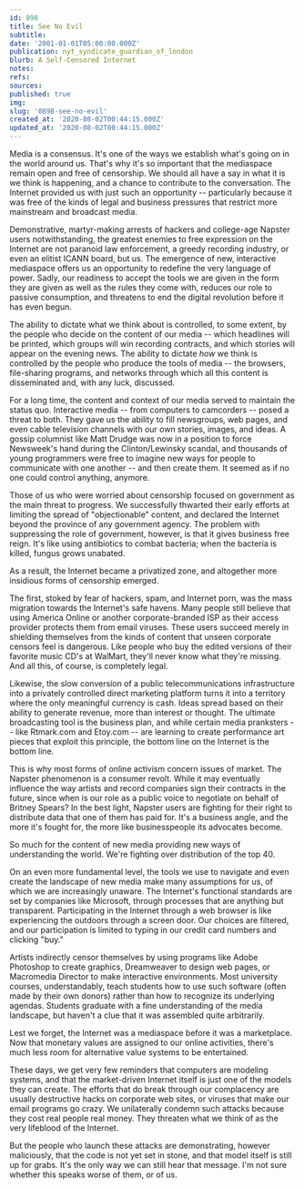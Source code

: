 ```yaml
---
id: 898
title: See No Evil
subtitle: 
date: '2001-01-01T05:00:00.000Z'
publication: nyt_syndicate_guardian_of_london
blurb: A Self-Censored Internet
notes: 
refs: 
sources: 
published: true
img: 
slug: '0898-see-no-evil'
created_at: '2020-08-02T00:44:15.000Z'
updated_at: '2020-08-02T00:44:15.000Z'
---
```

Media is a consensus. It's one of the ways we establish what's going on in the world around us. That's why it's so important that the mediaspace remain open and free of censorship. We should all have a say in what it is we think is happening, and a chance to contribute to the conversation. The Internet provided us with just such an opportunity -- particularly because it was free of the kinds of legal and business pressures that restrict more mainstream and broadcast media.

Demonstrative, martyr-making arrests of hackers and college-age Napster users notwithstanding, the greatest enemies to free expression on the Internet are not paranoid law enforcement, a greedy recording industry, or even an elitist ICANN board, but us. The emergence of new, interactive mediaspace offers us an opportunity to redefine the very language of power. Sadly, our readiness to accept the tools we are given in the form they are given as well as the rules they come with, reduces our role to passive consumption, and threatens to end the digital revolution before it has even begun.

The ability to dictate what we think about is controlled, to some extent, by the people who decide on the content of our media -- which headlines will be printed, which groups will win recording contracts, and which stories will appear on the evening news. The ability to dictate *how* we think is controlled by the people who produce the tools of media -- the browsers, file-sharing programs, and networks through which all this content is disseminated and, with any luck, discussed.

For a long time, the content and context of our media served to maintain the status quo. Interactive media -- from computers to camcorders -- posed a threat to both. They gave us the ability to fill newsgroups, web pages, and even cable television channels with our own stories, images, and ideas. A gossip columnist like Matt Drudge was now in a position to force Newsweek's hand during the Clinton/Lewinsky scandal, and thousands of young programmers were free to imagine new ways for people to communicate with one another -- and then create them. It seemed as if no one could control anything, anymore.

Those of us who were worried about censorship focused on government as the main threat to progress. We successfully thwarted their early efforts at limiting the spread of "objectionable" content, and declared the Internet beyond the province of any government agency. The problem with suppressing the role of government, however, is that it gives business free reign. It's like using antibiotics to combat bacteria; when the bacteria is killed, fungus grows unabated.

As a result, the Internet became a privatized zone, and altogether more insidious forms of censorship emerged.

The first, stoked by fear of hackers, spam, and Internet porn, was the mass migration towards the Internet's safe havens. Many people still believe that using America Online or another corporate-branded ISP as their access provider protects them from email viruses. These users succeed merely in shielding themselves from the kinds of content that unseen corporate censors feel is dangerous. Like people who buy the edited versions of their favorite music CD's at WalMart, they'll never know what they're missing. And all this, of course, is completely legal.

Likewise, the slow conversion of a public telecommunications infrastructure into a privately controlled direct marketing platform turns it into a territory where the only meaningful currency is cash. Ideas spread based on their ability to generate revenue, more than interest or thought. The ultimate broadcasting tool is the business plan, and while certain media pranksters -- like Rtmark.com and Etoy.com -- are learning to create performance art pieces that exploit this principle, the bottom line on the Internet is the bottom line.

This is why most forms of online activism concern issues of market. The Napster phenomenon is a consumer revolt. While it may eventually influence the way artists and record companies sign their contracts in the future, since when is our role as a public voice to negotiate on behalf of Britney Spears? In the best light, Napster users are fighting for their right to distribute data that one of them has paid for. It's a business angle, and the more it's fought for, the more like businesspeople its advocates become.

So much for the content of new media providing new ways of understanding the world. We're fighting over distribution of the top 40.

On an even more fundamental level, the tools we use to navigate and even create the landscape of new media make many assumptions for us, of which we are increasingly unaware. The Internet's functional standards are set by companies like Microsoft, through processes that are anything but transparent. Participating in the Internet through a web browser is like experiencing the outdoors through a screen door. Our choices are filtered, and our participation is limited to typing in our credit card numbers and clicking "buy."

Artists indirectly censor themselves by using programs like Adobe Photoshop to create graphics, Dreamweaver to design web pages, or Macromedia Director to make interactive environments. Most university courses, understandably, teach students how to use such software (often made by their own donors) rather than how to recognize its underlying agendas. Students graduate with a fine understanding of the media landscape, but haven't a clue that it was assembled quite arbitrarily.

Lest we forget, the Internet was a mediaspace before it was a marketplace. Now that monetary values are assigned to our online activities, there's much less room for alternative value systems to be entertained.

These days, we get very few reminders that computers are modeling systems, and that the market-driven Internet itself is just one of the models they can create. The efforts that do break through our complacency are usually destructive hacks on corporate web sites, or viruses that make our email programs go crazy. We unilaterally condemn such attacks because they cost real people real money. They threaten what we think of as the very lifeblood of the Internet.

But the people who launch these attacks are demonstrating, however maliciously, that the code is not yet set in stone, and that model itself is still up for grabs. It's the only way we can still hear that message. I'm not sure whether this speaks worse of them, or of us.
